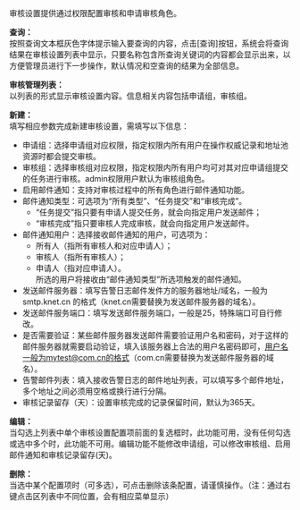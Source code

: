 审核设置提供通过权限配置审核和申请审核角色。

**查询：**  
按照查询文本框灰色字体提示输入要查询的内容，点击[查询]按钮，系统会将查询结果在审核设置列表中显示，只要名称包含所查询关键词的内容都会显示出来，以方便管理员进行下一步操作，默认情况和空查询的结果为全部信息。

**审核管理列表：**  
以列表的形式显示审核设置内容。信息相关内容包括申请组，审核组。

**新建：**  
填写相应参数完成新建审核设置，需填写以下信息：  
- 申请组：选择申请组对应权限，指定权限内所有用户在操作权威记录和地址池资源时都会提交审核。  
- 审核组：选择审核组对应权限，指定权限内所有用户均可对其对应申请组提交的任务进行审核。admin权限用户默认为审核组角色。  
- 启用邮件通知：支持对审核过程中的所有角色进行邮件通知功能。  
- 邮件通知类型：可选项为“所有类型”、“任务提交”和“审核完成”。  
  - “任务提交”指只要有申请人提交任务，就会向指定用户发送邮件；  
  - “审核完成”指只要审核人完成审核，就会向指定用户发送邮件。  
- 邮件通知用户：选择接收邮件通知的用户，可选项为：  
  - 所有人（指所有审核人和对应申请人）；  
  - 审核人（指所有审核人）；  
  - 申请人（指对应申请人）。  
  所选的用户将接收由“邮件通知类型”所选项触发的邮件通知。  
- 发送邮件服务器：填写告警日志邮件发件方的服务器地址/域名，一般为smtp.knet.cn 的格式（knet.cn需要替换为发送邮件服务器的域名）。  
- 发送邮件服务端口：填写发送邮件服务端口，一般是25，特殊端口可自行修改。  
- 是否需要验证：某些邮件服务器发送邮件需要验证用户名和密码，对于这样的邮件服务器就需要启动验证，填入该服务器上合法的用户名密码即可，用户名一般为mytest@com.cn的格式（com.cn需要替换为发送邮件服务器的域名）。  
- 告警邮件列表：填入接收告警日志的邮件地址列表，可以填写多个邮件地址，多个地址之间必须用空格或换行进行分隔。  
- 审核记录留存（天）：设置审核完成的记录保留时间，默认为365天。

**编辑：**  
当勾选上列表中单个审核设置配置项前面的复选框时，此功能可用，没有任何勾选或选中多个时，此功能不可用。编辑功能不能修改申请组，可以修改审核组、启用邮件通知和审核记录留存(天)。

**删除：**  
当选中某个配置项时（可多选），可点击删除该条配置，请谨慎操作。（注：通过右键点击区列表中不同位置，会有相应菜单显示）
